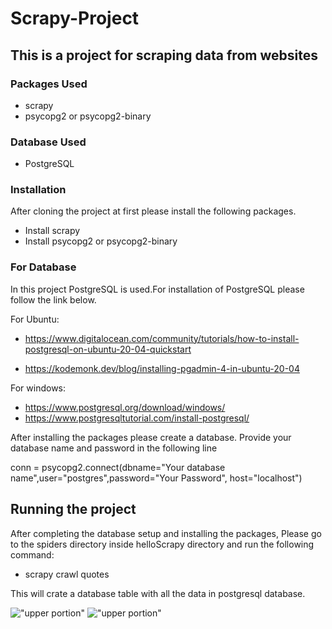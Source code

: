 # Scrapy-Project

## This is a project for scraping data from websites

### Packages Used

- scrapy
- psycopg2 or psycopg2-binary

### Database Used

- PostgreSQL

### Installation

After cloning the project at first please install the following packages.

- Install scrapy
- Install psycopg2 or psycopg2-binary

### For Database

In this project PostgreSQL is used.For installation of PostgreSQL please follow the link below.

For Ubuntu:

- https://www.digitalocean.com/community/tutorials/how-to-install-postgresql-on-ubuntu-20-04-quickstart

- https://kodemonk.dev/blog/installing-pgadmin-4-in-ubuntu-20-04

For windows:

- https://www.postgresql.org/download/windows/
- https://www.postgresqltutorial.com/install-postgresql/

After installing the packages please create a database.
Provide your database name and password in the following line

conn = psycopg2.connect(dbname="Your database name",user="postgres",password="Your Password", host="localhost")

## Running the project

After completing the database setup and installing the packages, 
Please go to the spiders directory inside helloScrapy directory and run the following command:

* scrapy crawl quotes

This will crate a database table with all the data in postgresql database.

!["upper portion"](https://i.ibb.co/sj169kH/scrapy1.png)
!["upper portion"](https://i.ibb.co/Q66QS0W/scrapy2.png)



